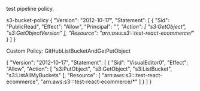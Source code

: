 test pipeline policy.

s3-bucket-policy
{
    "Version": "2012-10-17",
    "Statement": [
        {
            "Sid": "PublicRead",
            "Effect": "Allow",
            "Principal": "*",
            "Action": [
                "s3:GetObject",
                "s3:GetObjectVersion"
            ],
            "Resource": "arn:aws:s3:::test-react-ecommerce/*"
        }
    ]
}

Custom Policy: GitHubListBucketAndGetPutObject

{
    "Version": "2012-10-17",
    "Statement": [
        {
            "Sid": "VisualEditor0",
            "Effect": "Allow",
            "Action": [
                "s3:PutObject",
                "s3:GetObject",
                "s3:ListBucket",
                "s3:ListAllMyBuckets"
            ],
            "Resource": [
                "arn:aws:s3:::test-react-ecommerce",
                "arn:aws:s3:::test-react-ecommerce/*"
            ]
        }
    ]
}